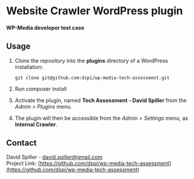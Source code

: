 # Website Crawler  WordPress plugin
#### WP-Media developer test case

## Usage
1. Clone the repository into the **plugins** directory of a WordPress installation:
	```
	git clone git@github.com:dspi/wp-media-tech-assessment.git
	```

1. Run composer install

1. Activate the plugin, named **Tech Assessment - David Spiller** from the *Admin > Plugins* menu.

1. The plugin will then be accessible from the *Admin > Settings* menu, as **Internal Crawler**.

## Contact
David Spiller - david.spiller@gmail.com<br>
Project Link: [https://github.com/dspi/wp-media-tech-assessment](https://github.com/dspi/wp-media-tech-assessment)
